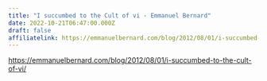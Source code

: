 ```yaml
---
title: "I succumbed to the Cult of vi - Emmanuel Bernard"
date: 2022-10-21T06:47:00.000Z
draft: false
affiliatelink: https://emmanuelbernard.com/blog/2012/08/01/i-succumbed-to-the-cult-of-vi/
---
```

https://emmanuelbernard.com/blog/2012/08/01/i-succumbed-to-the-cult-of-vi/
